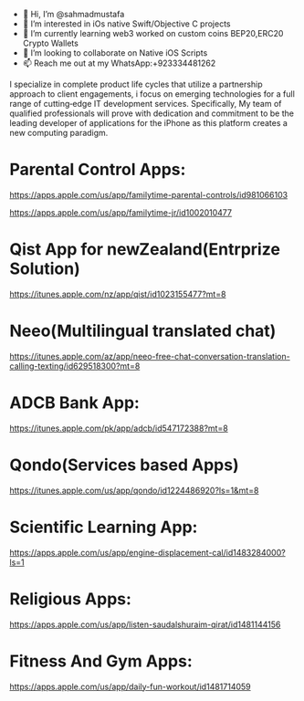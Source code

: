 - 👋 Hi, I’m @sahmadmustafa
- 👀 I’m interested in iOs native Swift/Objective C projects
- 🌱 I’m currently learning web3 worked on custom coins BEP20,ERC20 Crypto Wallets
- 💞️ I’m looking to collaborate on Native iOS Scripts
- 📫 Reach me out at my WhatsApp:+923334481262


I specialize in complete product life cycles that utilize a partnership approach to client engagements, i focus on emerging technologies for a full range of cutting‐edge IT development services. Specifically, My team of qualified professionals will prove with dedication and commitment to be the leading developer of applications for the iPhone as this platform creates a new computing paradigm.
<!---

sahmadmustafa/sahmadmustafa is a ✨ special ✨ repository because its `README.md` (this file) appears on your GitHub profile.
You can click the Preview link to take a look at your changes.
--->

# Parental Control Apps:
https://apps.apple.com/us/app/familytime-parental-controls/id981066103

https://apps.apple.com/us/app/familytime-jr/id1002010477

# Qist App for newZealand(Entrprize Solution)

https://itunes.apple.com/nz/app/qist/id1023155477?mt=8

# Neeo(Multilingual translated chat)

https://itunes.apple.com/az/app/neeo-free-chat-conversation-translation-calling-texting/id629518300?mt=8

# ADCB Bank App:
https://itunes.apple.com/pk/app/adcb/id547172388?mt=8

# Qondo(Services based Apps)

https://itunes.apple.com/us/app/qondo/id1224486920?ls=1&mt=8

# Scientific Learning App:

https://apps.apple.com/us/app/engine-displacement-cal/id1483284000?ls=1

# Religious Apps:
https://apps.apple.com/us/app/listen-saudalshuraim-qirat/id1481144156

# Fitness And Gym Apps:

https://apps.apple.com/us/app/daily-fun-workout/id1481714059


